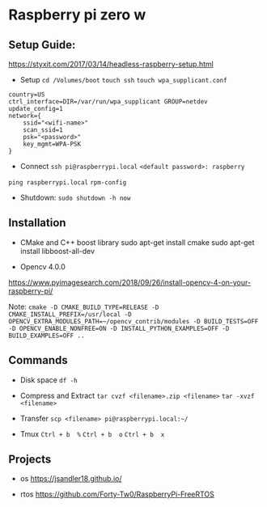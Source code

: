 # Raspberry pi zero w

## Setup Guide: 
https://styxit.com/2017/03/14/headless-raspberry-setup.html

* Setup
```cd /Volumes/boot```
```touch ssh```
```touch wpa_supplicant.conf```

```
country=US
ctrl_interface=DIR=/var/run/wpa_supplicant GROUP=netdev
update_config=1
network={
    ssid="<wifi-name>"
    scan_ssid=1
    psk="<password>"
    key_mgmt=WPA-PSK
}
```

* Connect
```ssh pi@raspberrypi.local```
```<default password>: raspberry```

```ping raspberrypi.local```
```rpm-config```


* Shutdown: 
```sudo shutdown -h now```

## Installation

* CMake and C++ boost library
sudo apt-get install cmake
sudo apt-get install libboost-all-dev

* Opencv 4.0.0

https://www.pyimagesearch.com/2018/09/26/install-opencv-4-on-your-raspberry-pi/

Note: 
```cmake -D CMAKE_BUILD_TYPE=RELEASE -D CMAKE_INSTALL_PREFIX=/usr/local -D OPENCV_EXTRA_MODULES_PATH=~/opencv_contrib/modules -D BUILD_TESTS=OFF -D OPENCV_ENABLE_NONFREE=ON -D INSTALL_PYTHON_EXAMPLES=OFF -D BUILD_EXAMPLES=OFF ..```


## Commands

* Disk space
```df -h```

* Compress and Extract
```tar cvzf <filename>.zip <filename>```
```tar -xvzf <filename>```

* Transfer
```scp <filename> pi@raspberrypi.local:~/```


* Tmux 
```Ctrl + b  %```
```Ctrl + b  o```
```Ctrl + b  x```



## Projects

* os
https://jsandler18.github.io/

* rtos
https://github.com/Forty-Tw0/RaspberryPi-FreeRTOS




